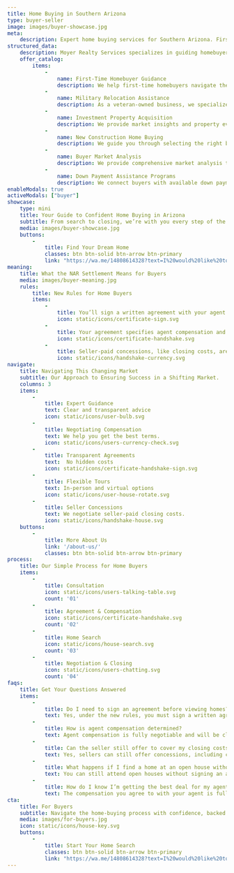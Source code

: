 ```yaml
---
title: Home Buying in Southern Arizona
type: buyer-seller
image: images/buyer-showcase.jpg
meta:
    description: Expert home buying services for Southern Arizona. First-time buyers, military relocations, and investors — we guide you from search to closing.
structured_data:
    description: Moyer Realty Services specializes in guiding homebuyers through the process of purchasing residential properties in Southern Arizona.
    offer_catalog:
        items:
            -
                name: First-Time Homebuyer Guidance
                description: We help first-time homebuyers navigate the complex Arizona real estate market with confidence.
            -
                name: Military Relocation Assistance
                description: As a veteran-owned business, we specialize in helping military families relocate smoothly.
            -
                name: Investment Property Acquisition
                description: We provide market insights and property evaluation services to help you make profitable investment decisions.
            -
                name: New Construction Home Buying
                description: We guide you through selecting the right builder and reviewing contracts.
            -
                name: Buyer Market Analysis
                description: We provide comprehensive market analysis to help you make the best decision for your home purchase.
            -
                name: Down Payment Assistance Programs
                description: We connect buyers with available down payment assistance programs.
enableModals: true
activeModals: ["buyer"]
showcase:
    type: mini
    title: Your Guide to Confident Home Buying in Arizona
    subtitle: From search to closing, we’re with you every step of the way to make informed and confident decisions.
    media: images/buyer-showcase.jpg
    buttons:
        -
            title: Find Your Dream Home
            classes: btn btn-solid btn-arrow btn-primary
            link: "https://wa.me/14808614328?text=I%20would%20like%20to%20start%20the%20home%20buying%20process%20and%20would%20like%20a%20buyers%20agent%20to%20contact%20me."
meaning:
    title: What the NAR Settlement Means for Buyers
    media: images/buyer-meaning.jpg
    rules:
        title: New Rules for Home Buyers
        items:
            -
                title: You’ll sign a written agreement with your agent before touring a home.
                icon: static/icons/certificate-sign.svg
            -
                title: Your agreement specifies agent compensation and services
                icon: static/icons/certificate-handshake.svg
            -
                title: Seller-paid concessions, like closing costs, are still allowed.
                icon: static/icons/handshake-currency.svg
navigate:
    title: Navigating This Changing Market
    subtitle: Our Approach to Ensuring Success in a Shifting Market.
    columns: 3
    items:
        -
            title: Expert Guidance
            text: Clear and transparent advice
            icon: static/icons/user-bulb.svg
        -
            title: Negotiating Compensation
            text: We help you get the best terms.
            icon: static/icons/users-currency-check.svg
        -
            title: Transparent Agreements
            text:  No hidden costs
            icon: static/icons/certificate-handshake-sign.svg
        -
            title: Flexible Tours
            text: In-person and virtual options
            icon: static/icons/user-house-rotate.svg
        -
            title: Seller Concessions
            text: We negotiate seller-paid closing costs.
            icon: static/icons/handshake-house.svg
    buttons:
        -
            title: More About Us
            link: '/about-us/'
            classes: btn btn-solid btn-arrow btn-primary
process:
    title: Our Simple Process for Home Buyers
    items:
        -
            title: Consultation
            icon: static/icons/users-talking-table.svg
            count: '01'
        -
            title: Agreement & Compensation
            icon: static/icons/certificate-handshake.svg
            count: '02'
        -
            title: Home Search
            icon: static/icons/house-search.svg
            count: '03'
        -
            title: Negotiation & Closing
            icon: static/icons/users-chatting.svg
            count: '04'
faqs:
    title: Get Your Questions Answered
    items:
        -
            title: Do I need to sign an agreement before viewing homes?
            text: Yes, under the new rules, you must sign a written agreement with your real estate agent before touring homes. This agreement outlines the services your agent will provide and the compensation they will receive. It ensures transparency and helps you understand what to expect from your agent.
        -
            title: How is agent compensation determined?
            text: Agent compensation is fully negotiable and will be clearly stated in the agreement you sign with your agent. You’ll have a detailed understanding of how your agent is being compensated—whether it’s a flat fee, hourly rate, or percentage of the sale price. The terms of this compensation are agreed upon before any services are provided.
        -
            title: Can the seller still offer to cover my closing costs?
            text: Yes, sellers can still offer concessions, including covering your closing costs, as part of the negotiation process. Although the way compensation is handled has changed, buyer concessions like this remain a common part of real estate transactions.
        -
            title: What happens if I find a home at an open house without signing an agreement?
            text: You can still attend open houses without signing an agreement, but if you want an agent to represent you in purchasing the property, you will need to sign a buyer-broker agreement before moving forward with the transaction. This ensures that your interests are fully represented during negotiations.
        -
            title: How do I know I’m getting the best deal for my agent’s services?
            text: The compensation you agree to with your agent is fully negotiable. It’s important to discuss the terms of your agreement thoroughly before signing, and your agent is obligated to clearly explain how their fees are structured. You can ask about different pricing models, including flat fees or percentage-based commissions.
cta:
    title: For Buyers
    subtitle: Navigate the home-buying process with confidence, backed by expert advice tailored to your needs.
    media: images/for-buyers.jpg
    icon: static/icons/house-key.svg
    buttons:
        -
            title: Start Your Home Search
            classes: btn btn-solid btn-arrow btn-primary
            link: "https://wa.me/14808614328?text=I%20would%20like%20to%20start%20the%20home%20buying%20process%20and%20would%20like%20a%20buyers%20agent%20to%20contact%20me."
---
```


